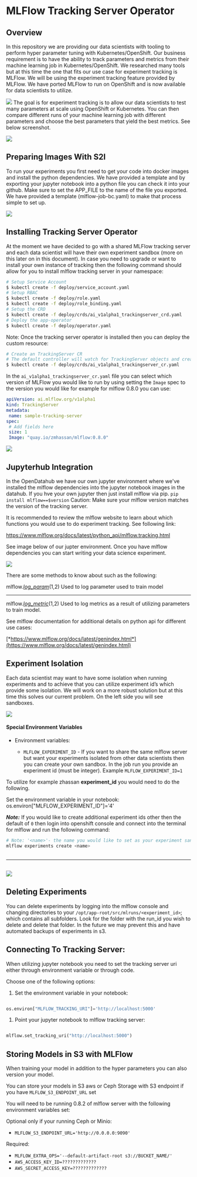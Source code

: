 # MLFlow Tracking Server Operator

## Overview

In this repository we are providing our data scientists with tooling to perform hyper
parameter tuning with  Kubernetes/OpenShift. Our business requirement is to have the
ability to track parameters and metrics from their machine learning job
in Kubernetes/OpenShift. We researched many tools but at this time the one that
fits our use case for experiment tracking is MLFlow. We will be using
the experiment tracking feature provided by MLFlow. We have ported
MLFlow to run on OpenShift and is now available for data scientists to
utilize.

![](./imgs/image19.png) 
The goal is for experiment tracking is to
allow our data scientists to test many parameters at scale using
OpenShift or Kubernetes. You can then compare
different runs of your machine learning job with different parameters
and choose the best parameters that yield the best metrics. See below
screenshot.

![](./imgs/image15.png) 

## Preparing Images With S2I 
 
To run your experiments you first need to get your code into docker
images and install the python dependencies. We have provided a template
and by exporting your jupyter notebook into a python file you can check
it into your github. Make sure to set the APP\_FILE to the name of the
file you exported. We have provided a template (mlflow-job-bc.yaml) to
make that process simple to set up.

![](./images/media/image9.png) 

## Installing Tracking Server Operator
 
At the moment we have decided to go with a shared MLFlow tracking server
and each data scientist will have their own experiment sandbox (more on
this later on in this document). In case you need to upgrade or want
to install your own instance of tracking then the following command
should allow for you to install mlflow tracking server in your namespace:

```bash
# Setup Service Account
$ kubectl create -f deploy/service_account.yaml
# Setup RBAC
$ kubectl create -f deploy/role.yaml
$ kubectl create -f deploy/role_binding.yaml
# Setup the CRD
$ kubectl create -f deploy/crds/ai_v1alpha1_trackingserver_crd.yaml
# Deploy the app-operator
$ kubectl create -f deploy/operator.yaml
```

Note: Once the tracking server operator is installed then you can deploy the custom resource:
 
 ```bash
 # Create an TrackingServer CR
 # The default controller will watch for TrackingServer objects and create a pod for each CR
 $ kubectl create -f deploy/crds/ai_v1alpha1_trackingserver_cr.yaml
 ```
 
 In the `ai_v1alpha1_trackingserver_cr.yaml` file you can select which version of MLFlow you would like to run by
 using setting the `Image` spec to the version you would like for example for mlflow 0.8.0 you can use:
 ```yaml
apiVersion: ai.mlflow.org/v1alpha1
kind: TrackingServer
metadata:
  name: sample-tracking-server
spec:
  # Add fields here
  size: 1
  Image: "quay.io/zmhassan/mlflow:0.8.0"
```

  

![](./images/media/image8.png) 

## Jupyterhub Integration
 
In the OpenDatahub we have our own jupyter environment where we've installed the mlflow dependencies into the
jupyter notebook images in the datahub. If you hve your own jupyter then just install mlflow via pip. 
 `pip install mlflow==$version`
Caution: Make sure your mlflow version matches the version of the tracking server.  

It is recommended to review the mlflow website to learn about which functions you would use to do experiment tracking.
See following link:

https://www.mlflow.org/docs/latest/python_api/mlflow.tracking.html

See image below of our jupter environment. Once you have mlflow dependencies you can start writing your data science 
experiment.

![](./imgs/image18.png) 

There are some methods to know about such as the following:

  mlflow.[*log_param*](https://mlflow.org/docs/latest/python_api/mlflow.tracking.html#mlflow.tracking.MlflowClient.log_param)($1,$2)     Used to log parameter used to train model
  ----------------------------------------------------------------------------------------------------------------------------------------- -------------------------------------------------------------------------
  mlflow.[*log_metric*](https://mlflow.org/docs/latest/python_api/mlflow.tracking.html#mlflow.tracking.MlflowClient.log_metric)($1,$2)   Used to log metrics as a result of utilizing parameters to train model.

See mlflow documentation for additional details on python api for
different use cases:

[*https://www.mlflow.org/docs/latest/genindex.html*](https://www.mlflow.org/docs/latest/genindex.html)

## Experiment Isolation
 
Each data scientist may want to have some isolation when running
experiments and to achieve that you can utilize experiment id’s which
provide some isolation. We will work on a more robust solution but at
this time this solves our current problem. On the left side you will see
sandboxes.

![](./imgs/image10.png) 


#### Special Environment Variables


-   Environment variables:

    -   `MLFLOW_EXPERIMENT_ID` - If you want to share the same mlflow server but want your experiments 
    isolated from other data scientists then you can create your own sandbox. In the job run you provide 
    an experiment id (must be integer). Example `MLFLOW_EXPERIMENT_ID=1` 
 

To utilize for example zhassan **experiment_id** you would need to do
the following.

Set the environment variable in your notebook:
os.environ["MLFLOW_EXPERIMENT_ID"]='4'

***Note:*** If you would like to create additional experiment ids other then the default of `0` then
login into openshift console and connect into the terminal for mlflow and run
the following command:
```bash
# Note: '<name>'- the name you would like to set as your experiment sandbox.
mlflow experiments create <name>
 
```

  --------------------------------------------------------------------------------------------
  ![](./imgs/image16.png) 
  --------------------------------------------------------------------------------------------

 

## Deleting Experiments
 
You can delete experiments by logging into the mlflow console and
changing directories to your
`/opt/app-root/src/mlruns/<experiment_id>`; which contains all
subfolders. Look for the folder with the run_id you wish to delete and
delete that folder. In the future we may prevent this and have automated
backups of experiments in s3.

## Connecting To Tracking Server:
 
When utilizing jupyter notebook you need to set the tracking server uri
either through environment variable or through code.

Choose one of the following options:

1)  Set the environment variable in your notebook:

   ```python
  
  os.environ["MLFLOW_TRACKING_URI"]='http://localhost:5000'

```

 
1)  Point your jupyter notebook to mlflow tracking server:

  ```python

  mlflow.set_tracking_uri("http://localhost:5000")
  
  ````
 
 ## Storing Models in S3 with MLFlow
 
 When training your model in addition to the hyper parameters you can also version your model.
 
You can store your models in S3 aws or Ceph Storage with S3 endpoint if you have `MLFLOW_S3_ENDPOINT_URL` set

 You will need to be running 0.8.2 of mlflow server with the following environment variables set:

Optional only if your running Ceph or Minio:
 * `MLFLOW_S3_ENDPOINT_URL='http://0.0.0.0:9090'`

Required:

 * `MLFLOW_EXTRA_OPS='--default-artifact-root s3://BUCKET_NAME/'` 
 * `AWS_ACCESS_KEY_ID=?????????????`
 * `AWS_SECRET_ACCESS_KEY=?????????????`
 
 